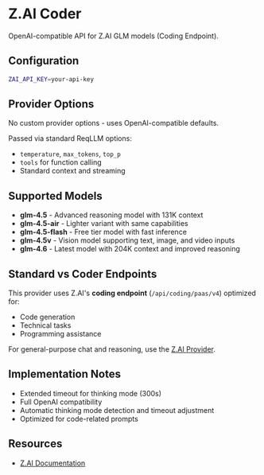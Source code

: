 # Z.AI Coder

OpenAI-compatible API for Z.AI GLM models (Coding Endpoint).

## Configuration

```bash
ZAI_API_KEY=your-api-key
```

## Provider Options

No custom provider options - uses OpenAI-compatible defaults.

Passed via standard ReqLLM options:
- `temperature`, `max_tokens`, `top_p`
- `tools` for function calling
- Standard context and streaming

## Supported Models

- **glm-4.5** - Advanced reasoning model with 131K context
- **glm-4.5-air** - Lighter variant with same capabilities
- **glm-4.5-flash** - Free tier model with fast inference
- **glm-4.5v** - Vision model supporting text, image, and video inputs
- **glm-4.6** - Latest model with 204K context and improved reasoning

## Standard vs Coder Endpoints

This provider uses Z.AI's **coding endpoint** (`/api/coding/paas/v4`) optimized for:
- Code generation
- Technical tasks
- Programming assistance

For general-purpose chat and reasoning, use the [Z.AI Provider](zai.md).

## Implementation Notes

- Extended timeout for thinking mode (300s)
- Full OpenAI compatibility
- Automatic thinking mode detection and timeout adjustment
- Optimized for code-related prompts

## Resources

- [Z.AI Documentation](https://z.ai/docs)
